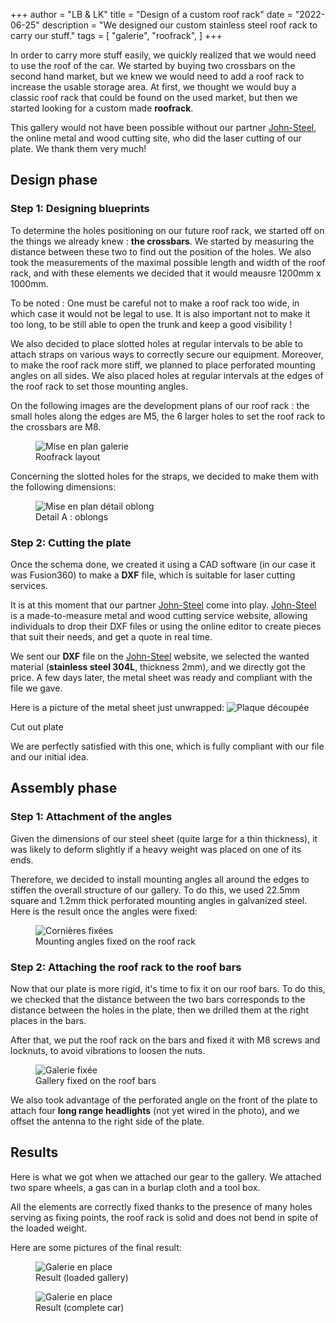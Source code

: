 +++
author = "LB & LK"
title = "Design of a custom roof rack"
date = "2022-06-25"
description = "We designed our custom stainless steel roof rack to carry our stuff."
tags = [
    "galerie",
    "roofrack",
]
+++

In order to carry more stuff easily, we quickly realized that we would need to use the roof of the car. We started by buying two crossbars on the second hand market, but we knew we would need to add a roof rack to increase the usable storage area. At first, we thought we would buy a classic roof rack that could be found on the used market, but then we started looking for a custom made <b>roofrack</b>.

This gallery would not have been possible without our partner <a class="anchor-link" target="_blank" class="link" href="https://john-steel.com/en/">John-Steel</a>, the online metal and wood cutting site, who did the laser cutting of our plate. We thank them very much!

## Design phase
### Step 1: Designing blueprints

To determine the holes positioning on our future roof rack, we started off on the things we already knew : <b>the crossbars</b>. We started by measuring the distance between these two to find out the position of the holes. We also took the measurements of the maximal possible length and width of the roof rack, and with these elements we decided that it would meausre 1200mm x 1000mm.

To be noted : One must be careful not to make a roof rack too wide, in which case it would not be legal to use. It is also important not to make it too long, to be still able to open the trunk and keep a good visibility !

We also decided to place slotted holes at regular intervals to be able to attach straps on various ways to correctly secure our equipment. Moreover, to make the roof rack more stiff, we planned to place perforated mounting angles on all sides. We also placed holes at regular intervals at the edges of the roof rack to set those mounting angles.

On the following images are the development plans of our roof rack : the small holes along the edges are M5, the 6 larger holes to set the roof rack to the crossbars are M8.

<figure>
    <img loading="lazy" class="image-article" src="/images/roofrack/mep-galerie.png" alt="Mise en plan galerie">
    <figcaption class="figure-caption">Roofrack layout</figcaption>
</figure>
Concerning the slotted holes for the straps, we decided to make them with the following dimensions:

<figure>
    <img loading="lazy" class="image-article" src="/images/roofrack/mep-oblongs.png" alt="Mise en plan détail oblong">
    <figcaption class="figure-caption">Detail A : oblongs</figcaption>
</figure>

### Step 2: Cutting the plate
Once the schema done, we created it using a CAD software (in our case it was Fusion360) to make a <b>DXF</b> file, which is suitable for laser cutting services.

It is at this moment that our partner <a class="anchor-link" target="_blank" class="link" href="https://john-steel.com/en/">John-Steel</a> come into play. <a class="anchor-link" target="_blank" class="link" href="https://john-steel.com/en/">John-Steel</a> is a made-to-measure metal and wood cutting service website, allowing individuals to drop their DXF files or using the online editor to create pieces that suit their needs, and get a quote in real time.

We sent our <b>DXF</b> file on the <a class="anchor-link" target="_blank" class="link" href="https://john-steel.com/en/">John-Steel</a> website, we selected the wanted material (<b>stainless steel 304L</b>, thickness 2mm), and we directly got the price. A few days later, the metal sheet was ready and compliant with the file we gave.

Here is a picture of the metal sheet just unwrapped:
    <img loading="lazy" class="image-article" src="/images/roofrack/roofrack-1.jpg" alt="Plaque découpée">
    <figcaption class="figure-caption">Cut out plate</figcaption>
</figure>

We are perfectly satisfied with this one, which is fully compliant with our file and our initial idea.
## Assembly phase
### Step 1: Attachment of the angles

Given the dimensions of our steel sheet (quite large for a thin thickness), it was likely to deform slightly if a heavy weight was placed on one of its ends.

Therefore, we decided to install mounting angles all around the edges to stiffen the overall structure of our gallery. To do this, we used 22.5mm square and 1.2mm thick perforated mounting angles in galvanized steel. Here is the result once the angles were fixed:

<figure>
    <img loading="lazy" class="image-article" src="/images/roofrack/roofrack-2.jpg" alt="Cornières fixées">
    <figcaption class="figure-caption">Mounting angles fixed on the roof rack</figcaption>
</figure>

### Step 2: Attaching the roof rack to the roof bars

Now that our plate is more rigid, it's time to fix it on our roof bars. To do this, we checked that the distance between the two bars corresponds to the distance between the holes in the plate, then we drilled them at the right places in the bars.

After that, we put the roof rack on the bars and fixed it with M8 screws and locknuts, to avoid vibrations to loosen the nuts.

<figure>
    <img loading="lazy" class="image-article" src="/images/roofrack/roofrack-3.jpg" alt="Galerie fixée">
    <figcaption class="figure-caption">Gallery fixed on the roof bars</figcaption>
</figure>

We also took advantage of the perforated angle on the front of the plate to attach four <b>long range headlights</b> (not yet wired in the photo), and we offset the antenna to the right side of the plate.

## Results

Here is what we got when we attached our gear to the gallery. We attached two spare wheels, a gas can in a burlap cloth and a tool box.

All the elements are correctly fixed thanks to the presence of many holes serving as fixing points, the roof rack is solid and does not bend in spite of the loaded weight.

Here are some pictures of the final result:

<figure>
    <img loading="lazy" class="image-article" src="/images/roofrack/roofrack-4.jpg" alt="Galerie en place">
    <figcaption class="figure-caption">Result (loaded gallery)</figcaption>
</figure>

<figure>
    <img loading="lazy" class="image-article" src="/images/roofrack/roofrack-5.jpg" alt="Galerie en place">
    <figcaption class="figure-caption">Result (complete car)</figcaption>
</figure>
